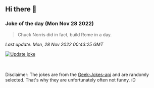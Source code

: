 ## Hi there 👋

### Joke of the day (Mon Nov 28 2022)
<!-- joke -->
>Chuck Norris did in fact, build Rome in a day.
<!-- /joke -->

*Last update: Mon, 28 Nov 2022 00:43:25 GMT*

[![Update joke](https://github.com/nclskfm/nclskfm/actions/workflows/joke.yml/badge.svg)](https://github.com/nclskfm/nclskfm/actions/workflows/joke.yml)

<br><br>
Disclaimer: The jokes are from the [Geek-Jokes-api](https://github.com/sameerkumar18/geek-joke-api) and are randomly selected. That's why they are unfortunately often not funny. :D

